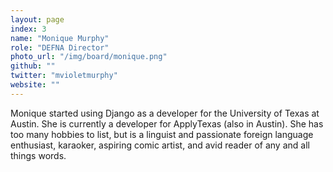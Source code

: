 ```yaml
---
layout: page
index: 3
name: "Monique Murphy"
role: "DEFNA Director"
photo_url: "/img/board/monique.png"
github: ""
twitter: "mvioletmurphy"
website: ""
---
```


Monique started using Django as a developer for the University of Texas at Austin. She is currently a developer for ApplyTexas (also in Austin). She has too many hobbies to list, but is a linguist and passionate foreign language enthusiast, karaoker, aspiring comic artist, and avid reader of any and all things words.
